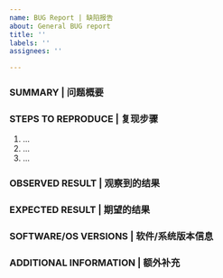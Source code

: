 ```yaml
---
name: BUG Report | 缺陷报告
about: General BUG report
title: ''
labels: ''
assignees: ''

---
```


<!-- Read befre creating issue: Only report BUG here, please use the Discussion board for non-bug feature request or general discusion. -->

<!-- 反馈之前请注意：非 BUG 的反馈（如特性请求，行为建议，常规讨论）请转到 Discussion 面板 -->

### SUMMARY | 问题概要

<!-- describe the bug you want to report -->

<!-- 在这里描述你遇到的 BUG -->

### STEPS TO REPRODUCE | 复现步骤

<!-- describe the steps to reproduce the specific bug -->

<!-- 在这里描述复现 BUG 的操作步骤 -->

1. ...
2. ...
3. ...

### OBSERVED RESULT | 观察到的结果

<!-- describe the observed result -->

<!-- 在这里描述观察到的结果 -->

### EXPECTED RESULT | 期望的结果

<!-- describe the expected result -->

<!-- 在这里描述你所期望的结果 -->

### SOFTWARE/OS VERSIONS | 软件/系统版本信息

<!-- describe the related application/package version information -->

<!-- 在这里描述与之相关的软件和系统版本信息 -->

### ADDITIONAL INFORMATION | 额外补充

<!-- any additional information you may want to provide so we can offer better help -->

<!-- 有什么额外需要补充的信息的话，可以写到这里 -->
